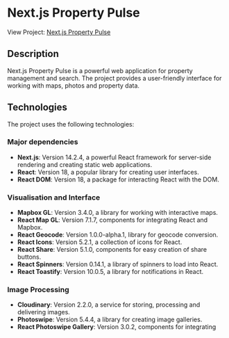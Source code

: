 # Next.js Property Pulse

View Project: [Next.js Property Pulse](https://nextjs-property-pulse.vercel.app/)

## Description

Next.js Property Pulse is a powerful web application for property management and search. The project provides a user-friendly interface for working with maps, photos and property data.

## Technologies

The project uses the following technologies:

### Major dependencies

- **Next.js**: Version 14.2.4, a powerful React framework for server-side rendering and creating static web applications.
- **React**: Version 18, a popular library for creating user interfaces.
- **React DOM**: Version 18, a package for interacting React with the DOM.

### Visualisation and Interface

- **Mapbox GL**: Version 3.4.0, a library for working with interactive maps.
- **React Map GL**: Version 7.1.7, components for integrating React and Mapbox.
- **React Geocode**: Version 1.0.0-alpha.1, library for geocode conversion.
- **React Icons**: Version 5.2.1, a collection of icons for React.
- **React Share**: Version 5.1.0, components for easy creation of share buttons.
- **React Spinners**: Version 0.14.1, a library of spinners to load into React.
- **React Toastify**: Version 10.0.5, a library for notifications in React.

### Image Processing

- **Cloudinary**: Version 2.2.0, a service for storing, processing and delivering images.
- **Photoswipe**: Version 5.4.4, a library for creating image galleries.
- **React Photoswipe Gallery**: Version 3.0.2, components for integrating
